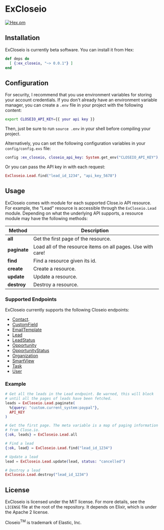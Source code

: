 ExCloseio
========
[![Hex.pm](https://img.shields.io/hexpm/v/ex_closeio.svg)](https://hex.pm/packages/ex_closeio)

## Installation

ExCloseio is currently beta software. You can install it from Hex:

```elixir
def deps do
  [ {:ex_closeio, "~> 0.0.1"} ]
end
```

## Configuration

For security, I recommend that you use environment variables for storing
your account credentials. If you don't already have an environment
variable manager, you can create a `.env` file in your project with the
following content:

```bash
export CLOSEIO_API_KEY={{ your api key }}
```

Then, just be sure to run `source .env` in your shell before compiling your
project.

Alternatively, you can set the following configuration variables in your
`config/config.exs` file:

```elixir
config :ex_closeio, closeio_api_key: System.get_env("CLOSEIO_API_KEY"),
```

Or you can pass the API key in with each request:

```elixir
ExCloseio.Lead.find("lead_id_1234", "api_key_5678")
```

## Usage

ExCloseio comes with module for each supported Close.io API resource. For example,
the "Lead" resource is accessible through the `ExCloseio.Lead` module. Depending
on what the underlying API supports, a resource module may have the following
methods:

| Method            | Description                                                       |
| ----------------- | ----------------------------------------------------------------- |
| **all**           | Get the first page of the resource.                               |
| **paginate**      | Load all of the resource items on all pages. Use with care!       |
| **find**          | Find a resource given its id.                                     |
| **create**        | Create a resource.                                                |
| **update**        | Update a resource.                                                |
| **destroy**       | Destroy a resource.                                               |

### Supported Endpoints

ExCloseio currently supports the following Closeio endpoints:

- [Contact](http://developer.close.io/#Contacts).
- [CustomField](http://developer.close.io/#Custom-Fields)
- [EmailTemplate](http://developer.close.io/#Email-Templates)
- [Lead](http://developer.close.io/#Leads)
- [LeadStatus](http://developer.close.io/#Lead-Statuses)
- [Opportunity](http://developer.close.io/#Opportunities)
- [OpportunityStatus](http://developer.close.io/#Opportunity-Statuses)
- [Organization](http://developer.close.io/#Organizations)
- [SmartView](http://developer.close.io/#Smart-Views)
- [Task](http://developer.close.io/#Tasks)
- [User](http://developer.close.io/#Users)

### Example

```elixir
# Get all the leads in the Lead endpoint. Be warned, this will block
# until all the pages of leads have been fetched.
leads = ExCloseio.Lead.paginate(
  %{query: "custom.current_system:paypal"},
  API_KEY
)

# Get the first page. The meta variable is a map of paging information
# from Close.io.
{:ok, leads} = ExCloseio.Lead.all

# Find a lead
{:ok, lead} = ExCloseio.Lead.find("lead_id_1234")

# Update a lead
lead = ExCloseio.Lead.update(lead, status: "cancelled")

# Destroy a lead
ExCloseio.Lead.destroy("lead_id_1234")
```

## License
ExCloseio is licensed under the MIT license. For more details, see the `LICENSE`
file at the root of the repository. It depends on Elixir, which is under the
Apache 2 license.

Closeio<sup>TM</sup> is trademark of Elastic, Inc.

[hex]: http://hex.pm
